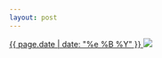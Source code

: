 ```yaml
---
layout: post
---
```


<p>
  <a href="/120">
    <time>{{ page.date | date: "%e %B %Y" }}</time>
    <img src="{{ site.assets_url }}/120.jpg">
  </a>
  
</p>
